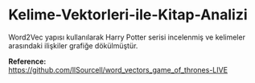 # Kelime-Vektorleri-ile-Kitap-Analizi
Word2Vec yapısı kullanılarak Harry Potter serisi incelenmiş ve kelimeler arasındaki ilişkiler grafiğe dökülmüştür.

**Reference:** <br/>
https://github.com/llSourcell/word_vectors_game_of_thrones-LIVE
